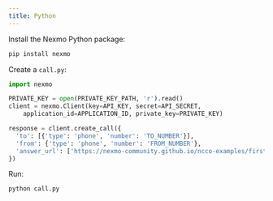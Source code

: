 ```yaml
---
title: Python
---
```


Install the Nexmo Python package:

```bash
pip install nexmo
```

Create a `call.py`:

```python
import nexmo

PRIVATE_KEY = open(PRIVATE_KEY_PATH, 'r').read()
client = nexmo.Client(key=API_KEY, secret=API_SECRET,
    application_id=APPLICATION_ID, private_key=PRIVATE_KEY)

response = client.create_call({
  'to': [{'type': 'phone', 'number': 'TO_NUMBER'}],
  'from': {'type': 'phone', 'number': 'FROM_NUMBER'},
  'answer_url': ['https://nexmo-community.github.io/ncco-examples/first_call_talk.json']
})
```

Run:

```bash
python call.py
```
